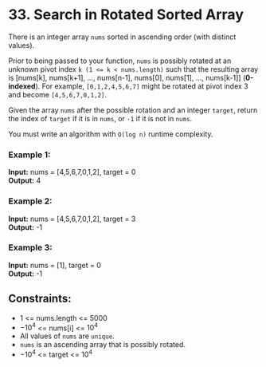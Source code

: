 # 33. Search in Rotated Sorted Array
There is an integer array `nums` sorted in ascending order (with distinct values).  

Prior to being passed to your function, `nums` is possibly rotated at an unknown pivot index `k (1 <= k < nums.length)` such that the resulting array is [nums[k], nums[k+1], ..., nums[n-1], nums[0], nums[1], ..., nums[k-1]] (**0-indexed**). For example, `[0,1,2,4,5,6,7]` might be rotated at pivot index 3 and become `[4,5,6,7,0,1,2]`.

Given the array `nums` after the possible rotation and an integer `target`, return the index of `target` if it is in `nums`, or `-1` if it is not in `nums`.

You must write an algorithm with `O(log n)` runtime complexity.  

### Example 1:

**Input:** nums = [4,5,6,7,0,1,2], target = 0  
**Output:** 4  

### Example 2:

**Input:** nums = [4,5,6,7,0,1,2], target = 3  
**Output:** -1  

### Example 3:

**Input:** nums = [1], target = 0  
**Output:** -1  

## Constraints:

- 1 <= nums.length <= 5000  
- $-10^4$ <= nums[i] <= $10^4$   
- All values of `nums` are `unique`.  
- `nums` is an ascending array that is possibly rotated.  
- $-10^4$ <= target <= $10^4$  